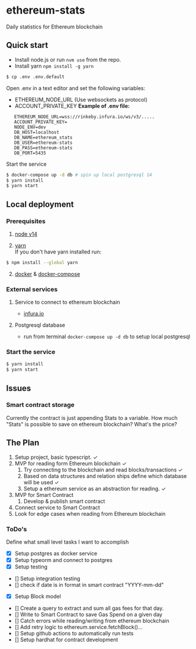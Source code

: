 # ethereum-stats

Daily statistics for Ethereum blockchain

## Quick start

- Install node.js or run `nvm use` from the repo.
- Install yarn `npm install -g yarn`

```bash
$ cp .env .env.default
```

Open .env in a text editor and set the following variables:

- ETHEREUM_NODE_URL (Use websockets as protocol)
- ACCOUNT_PRIVATE_KEY
  **Example of .env file:**

```
   ETHEREUM_NODE_URL=wss://rinkeby.infura.io/ws/v3/.....
   ACCOUNT_PRIVATE_KEY=
   NODE_ENV=dev
   DB_HOST=localhost
   DB_NAME=ethereum_stats
   DB_USER=ethereum-stats
   DB_PASS=ethereum-stats
   DB_PORT=5435
```

Start the service

```bash
$ docker-compose up -d db # spin up local postgresql 14
$ yarn install
$ yarn start
```

## Local deployment

### Prerequisites

1. [node v14](https://nodejs.org/en/)

2. [yarn](https://yarnpkg.com/)  
   If you don't have yarn installed run:

```bash
$ npm install --global yarn
```

2. [docker](https://docs.docker.com/engine/install/#server) & [docker-compose](https://docs.docker.com/compose/install/)

### External services

1. Service to connect to ethereum blockchain

   - [infura.io](https://infura.io/)

2. Postgresql database
   - run from terminal `docker-compose up -d db` to setup local postgresql

### Start the service

```bash
$ yarn install
$ yarn start
```

## Issues

### Smart contract storage

Currently the contract is just appending Stats to a variable. How much "Stats" is possible to save on ethereum blockchain? What's the price?

## The Plan

1. Setup project, basic typescript. &check;
2. MVP for reading form Ethereum blockchain &check;
   1. Try connecting to the blockchain and read blocks/transactions &check;
   2. Based on data structures and relation ships define which database will be used &check;
   3. Setup a ethereum service as an abstraction for reading. &check;
3. MVP for Smart Contract
   1. Develop & publish smart contract
4. Connect service to Smart Contract
5. Look for edge cases when reading from Ethereum blockchain

### ToDo's

Define what small level tasks I want to accomplish

- [x] Setup postgres as docker service
- [x] Setup typeorm and connect to postgres
- [x] Setup testing
- [] Setup integration testing
- [] check if date is in format in smart contract "YYYY-mm-dd"
- [x] Setup Block model
- [] Create a query to extract and sum all gas fees for that day.
- [] Write to Smart Contract to save Gas Spend on a given day
- [] Catch errors while reading/writing from ethereum blockchain
- [] Add retry logic to ethereum.service.fetchBlock()...
- [] Setup github actions to automatically run tests
- [] Setup hardhat for contract development
